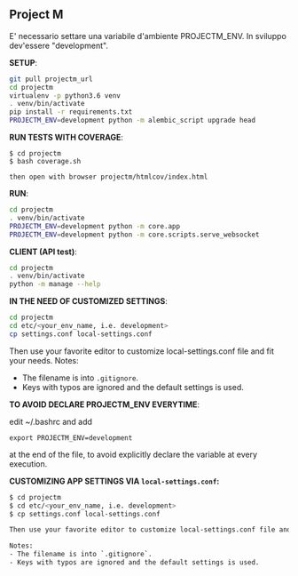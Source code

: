 Project M
---

E' necessario settare una variabile d'ambiente PROJECTM_ENV.
In sviluppo dev'essere "development".


**SETUP**: 
```bash
git pull projectm_url
cd projectm
virtualenv -p python3.6 venv
. venv/bin/activate
pip install -r requirements.txt
PROJECTM_ENV=development python -m alembic_script upgrade head
```

**RUN TESTS WITH COVERAGE**:
```
$ cd projectm
$ bash coverage.sh

then open with browser projectm/htmlcov/index.html
```
**RUN**:

```bash
cd projectm
. venv/bin/activate
PROJECTM_ENV=development python -m core.app 
PROJECTM_ENV=development python -m core.scripts.serve_websocket
```

**CLIENT (API test)**:

```bash
cd projectm
. venv/bin/activate
python -m manage --help 
```


**IN THE NEED OF CUSTOMIZED SETTINGS**:
```bash
cd projectm
cd etc/<your_env_name, i.e. development>
cp settings.conf local-settings.conf
```
Then use your favorite editor to customize local-settings.conf file and fit your needs.
Notes: 

- The filename is into `.gitignore`.
- Keys with typos are ignored and the default settings is used.



**TO AVOID DECLARE PROJECTM_ENV EVERYTIME**:

edit ~/.bashrc and add
```
export PROJECTM_ENV=development
```
at the end of the file, to avoid explicitly declare the variable at every execution.


**CUSTOMIZING APP SETTINGS VIA `local-settings.conf`:**

```bash
$ cd projectm
$ cd etc/<your_env_name, i.e. development>
$ cp settings.conf local-settings.conf

Then use your favorite editor to customize local-settings.conf file and fit your needs.

Notes: 
- The filename is into `.gitignore`.
- Keys with typos are ignored and the default settings is used.

```
